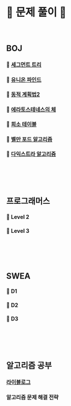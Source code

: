 # :ledger: 문제 풀이 :ledger:
<br/> 

## BOJ
#### :open_file_folder: [세그먼트 트리](/BOJ/세그먼트%20트리) 
#### :open_file_folder: [유니온 파인드](/BOJ/유니온%20파인드) 
#### :open_file_folder: [동적 계획법2](/BOJ/동적%20계획법2)   
#### :open_file_folder: [에라토스테네스의 체](/BOJ/에라토스테네스의%20체) 
#### :open_file_folder: [희소 테이블](/BOJ/희소%20테이블)  
#### :open_file_folder: [벨만 포드 알고리즘](/BOJ/벨만%20포드%20알고리즘)  
#### :open_file_folder: [다익스트라 알고리즘](/BOJ/다익스트라%20알고리즘)  
  
<br/><br/><br/> 
## 프로그래머스
#### :open_file_folder: Level 2  
#### :open_file_folder: Level 3
 
<br/><br/><br/> 
## SWEA
#### :open_file_folder: D1<br/> 
#### :open_file_folder: D2<br/>
#### :open_file_folder: D3<br/>
<br/><br/><br/> 
## 알고리즘 공부
#### [라이블로그](https://m.blog.naver.com/PostList.naver?blogId=kks227)
#### 알고리즘 문제 해결 전략
